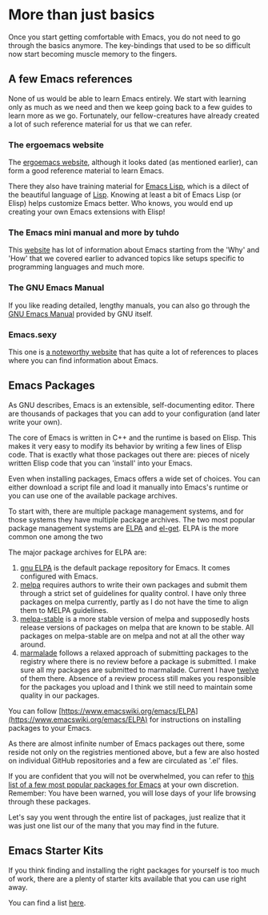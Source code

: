 # More than just basics

Once you start getting comfortable with Emacs, you do not need to go through the basics anymore. The key-bindings that used to be so difficult now start becoming muscle memory to the fingers.

## A few Emacs references

None of us would be able to learn Emacs entirely. We start with learning only as much as we need and then we keep going back to a few guides to learn more as we go. Fortunately, our fellow-creatures have already created a lot of such reference material for us that we can refer.

### The ergoemacs website

The [ergoemacs website](http://ergoemacs.org), although it looks dated (as mentioned earlier), can form a good reference material to learn Emacs.

There they also have training material for [Emacs Lisp](https://www.gnu.org/software/emacs/manual/html_node/elisp), which is a dilect of the beautiful language of [Lisp](https://en.wikipedia.org/wiki/Lisp_(programming_language)). Knowing at least a bit of Emacs Lisp (or Elisp) helps customize Emacs better. Who knows, you would end up creating your own Emacs extensions with Elisp!

### The Emacs mini manual and more by tuhdo

This [website](http://tuhdo.github.io) has lot of information about Emacs starting from the 'Why' and 'How' that we covered earlier to advanced topics like setups specific to programming languages and much more.

### The GNU Emacs Manual

If you like reading detailed, lengthy manuals, you can also go through the [GNU Emacs Manual](https://www.gnu.org/software/emacs/manual/emacs.html) provided by GNU itself.

### Emacs.sexy

This one is [a noteworthy website](http://emacs.sexy) that has quite a lot of references to places where you can find information about Emacs.

## Emacs Packages

As GNU describes, Emacs is an extensible, self-documenting editor. There are thousands of packages that you can add to your configuration (and later write your own).

The core of Emacs is written in C++ and the runtime is based on Elisp. This makes it very easy to modify its behavior by writing a few lines of Elisp code. That is exactly what those packages out there are: pieces of nicely written Elisp code that you can 'install' into your Emacs.

Even when installing packages, Emacs offers a wide set of choices. You can either download a script file and load it manually into Emacs's runtime or you can use one of the available package archives.

To start with, there are multiple package management systems, and for those systems they have multiple package archives. The two most popular package management systems are [ELPA](https://www.emacswiki.org/emacs/ELPA) and [el-get](https://github.com/dimitri/el-get). ELPA is the more common one among the two

The major package archives for ELPA are:

1. [gnu ELPA](http://elpa.gnu.org) is the default package repository for Emacs. It comes configured with Emacs.
2. [melpa](http://melpa.org) requires authors to write their own packages and submit them through a strict set of guidelines for quality control. I have only three packages on melpa currently, partly as I do not have the time to align them to MELPA guidelines.
3. [melpa-stable](https://stable.melpa.org) is a more stable version of melpa and supposedly hosts release versions of packages on melpa that are known to be stable. All packages on melpa-stable are on melpa and not at all the other way around.
4. [marmalade](https://marmalade-repo.org) follows a relaxed approach of submitting packages to the registry where there is no review before a package is submitted. I make sure all my packages are submitted to marmalade. Current I have [twelve](https://marmalade-repo.org/profile/myTerminal) of them there. Absence of a review process still makes you responsible for the packages you upload and I think we still need to maintain some quality in our packages.

You can follow [https://www.emacswiki.org/emacs/ELPA](https://www.emacswiki.org/emacs/ELPA) for instructions on installing packages to your Emacs.

As there are almost infinite number of Emacs packages out there, some reside not only on the registries mentioned above, but a few are also hosted on individual GitHub repositories and a few are circulated as '.el' files.

If you are confident that you will not be overwhelmed, you can refer to [this list of a few most popular packages for Emacs](https://github.com/emacs-tw/awesome-emacs) at your own discretion. Remember: You have been warned, you will lose days of your life browsing through these packages.

Let's say you went through the entire list of packages, just realize that it was just one list our of the many that you may find in the future.

## Emacs Starter Kits

If you think finding and installing the right packages for yourself is too much of work, there are a plenty of starter kits available that you can use right away.

You can find a list [here](https://github.com/emacs-tw/awesome-emacs#starter-kit).
